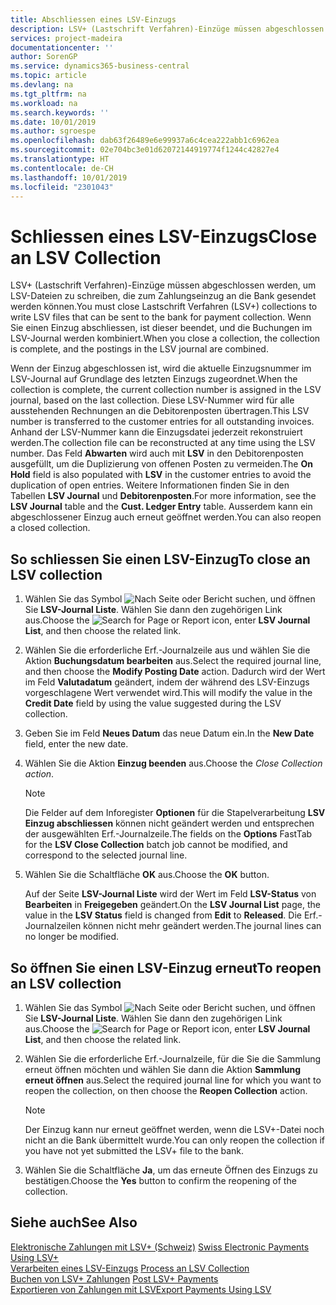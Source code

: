 ```yaml
---
title: Abschliessen eines LSV-Einzugs
description: LSV+ (Lastschrift Verfahren)-Einzüge müssen abgeschlossen werden, um LSV-Dateien zu schreiben, die zum Zahlungseinzug an die Bank gesendet werden können. Wenn Sie einen Einzug abschliessen, ist dieser beendet, und die Buchungen im LSV-Journal werden kombiniert.
services: project-madeira
documentationcenter: ''
author: SorenGP
ms.service: dynamics365-business-central
ms.topic: article
ms.devlang: na
ms.tgt_pltfrm: na
ms.workload: na
ms.search.keywords: ''
ms.date: 10/01/2019
ms.author: sgroespe
ms.openlocfilehash: dab63f26489e6e99937a6c4cea222abb1c6962ea
ms.sourcegitcommit: 02e704bc3e01d62072144919774f1244c42827e4
ms.translationtype: HT
ms.contentlocale: de-CH
ms.lasthandoff: 10/01/2019
ms.locfileid: "2301043"
---
```

# <a name="close-an-lsv-collection"></a><span data-ttu-id="54ecf-104">Schliessen eines LSV-Einzugs</span><span class="sxs-lookup"><span data-stu-id="54ecf-104">Close an LSV Collection</span></span>
<span data-ttu-id="54ecf-105">LSV+ (Lastschrift Verfahren)-Einzüge müssen abgeschlossen werden, um LSV-Dateien zu schreiben, die zum Zahlungseinzug an die Bank gesendet werden können.</span><span class="sxs-lookup"><span data-stu-id="54ecf-105">You must close Lastschrift Verfahren (LSV+) collections to write LSV files that can be sent to the bank for payment collection.</span></span> <span data-ttu-id="54ecf-106">Wenn Sie einen Einzug abschliessen, ist dieser beendet, und die Buchungen im LSV-Journal werden kombiniert.</span><span class="sxs-lookup"><span data-stu-id="54ecf-106">When you close a collection, the collection is complete, and the postings in the LSV journal are combined.</span></span>  

<span data-ttu-id="54ecf-107">Wenn der Einzug abgeschlossen ist, wird die aktuelle Einzugsnummer im LSV-Journal auf Grundlage des letzten Einzugs zugeordnet.</span><span class="sxs-lookup"><span data-stu-id="54ecf-107">When the collection is complete, the current collection number is assigned in the LSV journal, based on the last collection.</span></span> <span data-ttu-id="54ecf-108">Diese LSV-Nummer wird für alle ausstehenden Rechnungen an die Debitorenposten übertragen.</span><span class="sxs-lookup"><span data-stu-id="54ecf-108">This LSV number is transferred to the customer entries for all outstanding invoices.</span></span> <span data-ttu-id="54ecf-109">Anhand der LSV-Nummer kann die Einzugsdatei jederzeit rekonstruiert werden.</span><span class="sxs-lookup"><span data-stu-id="54ecf-109">The collection file can be reconstructed at any time using the LSV number.</span></span> <span data-ttu-id="54ecf-110">Das Feld **Abwarten** wird auch mit **LSV** in den Debitorenposten ausgefüllt, um die Duplizierung von offenen Posten zu vermeiden.</span><span class="sxs-lookup"><span data-stu-id="54ecf-110">The **On Hold** field is also populated with **LSV** in the customer entries to avoid the duplication of open entries.</span></span> <span data-ttu-id="54ecf-111">Weitere Informationen finden Sie in den Tabellen **LSV Journal** und **Debitorenposten**.</span><span class="sxs-lookup"><span data-stu-id="54ecf-111">For more information, see the **LSV Journal** table and the **Cust. Ledger Entry** table.</span></span> <span data-ttu-id="54ecf-112">Ausserdem kann ein abgeschlossener Einzug auch erneut geöffnet werden.</span><span class="sxs-lookup"><span data-stu-id="54ecf-112">You can also reopen a closed collection.</span></span>  

## <a name="to-close-an-lsv-collection"></a><span data-ttu-id="54ecf-113">So schliessen Sie einen LSV-Einzug</span><span class="sxs-lookup"><span data-stu-id="54ecf-113">To close an LSV collection</span></span>  

1.  <span data-ttu-id="54ecf-114">Wählen Sie das Symbol ![Nach Seite oder Bericht suchen](../../media/ui-search/search_small.png "Nach Seite ober Bericht suchen"), und öffnen Sie **LSV-Journal Liste**. Wählen Sie dann den zugehörigen Link aus.</span><span class="sxs-lookup"><span data-stu-id="54ecf-114">Choose the ![Search for Page or Report](../../media/ui-search/search_small.png "Search for Page or Report icon") icon, enter **LSV Journal List**, and then choose the related link.</span></span>  
2.  <span data-ttu-id="54ecf-115">Wählen Sie die erforderliche Erf.-Journalzeile aus und wählen Sie die Aktion **Buchungsdatum bearbeiten** aus.</span><span class="sxs-lookup"><span data-stu-id="54ecf-115">Select the required journal line, and then choose the **Modify Posting Date** action.</span></span> <span data-ttu-id="54ecf-116">Dadurch wird der Wert im Feld **Valutadatum** geändert, indem der während des LSV-Einzugs vorgeschlagene Wert verwendet wird.</span><span class="sxs-lookup"><span data-stu-id="54ecf-116">This will modify the value in the **Credit Date** field by using the value suggested during the LSV collection.</span></span>  
3.  <span data-ttu-id="54ecf-117">Geben Sie im Feld **Neues Datum** das neue Datum ein.</span><span class="sxs-lookup"><span data-stu-id="54ecf-117">In the **New Date** field, enter the new date.</span></span>  
4.  <span data-ttu-id="54ecf-118">Wählen Sie die Aktion **Einzug beenden** aus.</span><span class="sxs-lookup"><span data-stu-id="54ecf-118">Choose the **Close Collection* action*.</span></span>  

    > [!NOTE]  
    >  <span data-ttu-id="54ecf-119">Die Felder auf dem Inforegister **Optionen** für die Stapelverarbeitung **LSV Einzug abschliessen** können nicht geändert werden und entsprechen der ausgewählten Erf.-Journalzeile.</span><span class="sxs-lookup"><span data-stu-id="54ecf-119">The fields on the **Options** FastTab for the **LSV Close Collection** batch job cannot be modified, and correspond to the selected journal line.</span></span>  

5.  <span data-ttu-id="54ecf-120">Wählen Sie die Schaltfläche **OK** aus.</span><span class="sxs-lookup"><span data-stu-id="54ecf-120">Choose the **OK** button.</span></span>  

    <span data-ttu-id="54ecf-121">Auf der Seite **LSV-Journal Liste** wird der Wert im Feld **LSV-Status** von **Bearbeiten** in **Freigegeben** geändert.</span><span class="sxs-lookup"><span data-stu-id="54ecf-121">On the **LSV Journal List** page, the value in the **LSV Status** field is changed from **Edit** to **Released**.</span></span> <span data-ttu-id="54ecf-122">Die Erf.-Journalzeilen können nicht mehr geändert werden.</span><span class="sxs-lookup"><span data-stu-id="54ecf-122">The journal lines can no longer be modified.</span></span>  

## <a name="to-reopen-an-lsv-collection"></a><span data-ttu-id="54ecf-123">So öffnen Sie einen LSV-Einzug erneut</span><span class="sxs-lookup"><span data-stu-id="54ecf-123">To reopen an LSV collection</span></span>  

1.  <span data-ttu-id="54ecf-124">Wählen Sie das Symbol ![Nach Seite oder Bericht suchen](../../media/ui-search/search_small.png "Nach Seite ober Bericht suchen"), und öffnen Sie **LSV-Journal Liste**. Wählen Sie dann den zugehörigen Link aus.</span><span class="sxs-lookup"><span data-stu-id="54ecf-124">Choose the ![Search for Page or Report](../../media/ui-search/search_small.png "Search for Page or Report icon") icon, enter **LSV Journal List**, and then choose the related link.</span></span>  
2.  <span data-ttu-id="54ecf-125">Wählen Sie die erforderliche Erf.-Journalzeile, für die Sie die Sammlung erneut öffnen möchten und wählen Sie dann die Aktion **Sammlung erneut öffnen** aus.</span><span class="sxs-lookup"><span data-stu-id="54ecf-125">Select the required journal line for which you want to reopen the collection, on then choose the **Reopen Collection** action.</span></span>  

    > [!NOTE]  
    >  <span data-ttu-id="54ecf-126">Der Einzug kann nur erneut geöffnet werden, wenn die LSV+-Datei noch nicht an die Bank übermittelt wurde.</span><span class="sxs-lookup"><span data-stu-id="54ecf-126">You can only reopen the collection if you have not yet submitted the LSV+ file to the bank.</span></span>  

3.  <span data-ttu-id="54ecf-127">Wählen Sie die Schaltfläche **Ja**, um das erneute Öffnen des Einzugs zu bestätigen.</span><span class="sxs-lookup"><span data-stu-id="54ecf-127">Choose the **Yes** button to confirm the reopening of the collection.</span></span>  

## <a name="see-also"></a><span data-ttu-id="54ecf-128">Siehe auch</span><span class="sxs-lookup"><span data-stu-id="54ecf-128">See Also</span></span>  
 <span data-ttu-id="54ecf-129">[Elektronische Zahlungen mit LSV+ (Schweiz)](swiss-electronic-payments-using-lsv-.md) </span><span class="sxs-lookup"><span data-stu-id="54ecf-129">[Swiss Electronic Payments Using LSV+](swiss-electronic-payments-using-lsv-.md) </span></span>  
 <span data-ttu-id="54ecf-130">[Verarbeiten eines LSV-Einzugs](how-to-process-an-lsv-collection.md) </span><span class="sxs-lookup"><span data-stu-id="54ecf-130">[Process an LSV Collection](how-to-process-an-lsv-collection.md) </span></span>  
 <span data-ttu-id="54ecf-131">[Buchen von LSV+ Zahlungen](how-to-post-lsv-payments.md) </span><span class="sxs-lookup"><span data-stu-id="54ecf-131">[Post LSV+ Payments](how-to-post-lsv-payments.md) </span></span>  
 [<span data-ttu-id="54ecf-132">Exportieren von Zahlungen mit LSV</span><span class="sxs-lookup"><span data-stu-id="54ecf-132">Export Payments Using LSV</span></span>](how-to-export-payments-using-lsv.md)
